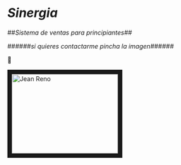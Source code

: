 # **_Sinergia_**
##_Sistema de ventas para principiantes_##

######_si quieres contactarme pincha la imagen_######

:tiger:

<a href="https://www.facebook.com/sg.sinergia"  target="_blank">
<img src="https://scontent-dft4-1.xx.fbcdn.net/v/t1.0-9/13423821_856829331127068_3418447116151963040_n.jpg?oh=81be79d8ad8863889cb774c25aae64d7&oe=58855E70" 
alt="Jean Reno" width="240" height="180" border="10" />
</a>


